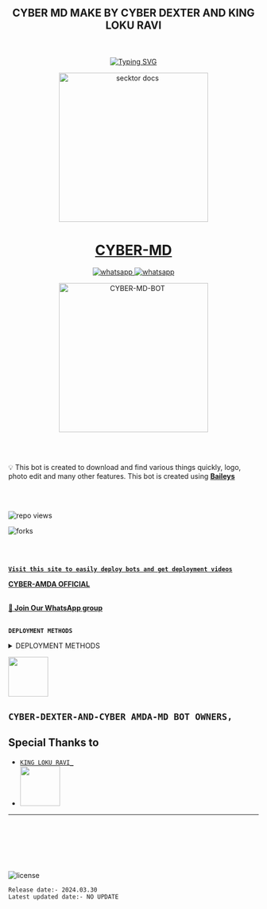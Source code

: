 ## <p align="center"> CYBER MD MAKE BY CYBER DEXTER AND KING LOKU RAVI
<br>

<p align="center"><a href="https://git.io/typing-svg"><img src="https://readme-typing-svg.demolab.com?font=EB+Garamond&weight=800&size=28&duration=4000&pause=1000&random=false&width=435&lines=WELCOME+TO+THE+CYBER-MD;MULTI-DEVICE+WHATSAPP+BOT;DEVELOPED+BY+CYBER+DEXTER+AND+KING+LOKU+RAVI;RELEASED+DATE+30%2F3%2F2024." alt="Typing SVG" /></a>

<P

 
 <p align="center">  
  <a href="https://youtu.be/It-Ak-aSx0c">
    <img alt="secktor docs" height="300" src="https://telegra.ph/file/457fe58703f09b5e7bf95.jpg">
    <h1 align="center">CYBER-MD</h1>
  </a>
</p>  
<p align="center">
  <a aria-label="Join our chats" href="https://chat.whatsapp.com/FCneKWThUwt0OtyJnup8d8" target="_blank">
    <img alt="whatsapp" src="https://img.shields.io/badge/Join Group-25D366?style=for-the-badge&logo=whatsapp&logoColor=white" />
  </a>
<a aria-label="Bot Whatsapp" href="[https://chat.whatsapp.com/FCneKWThUwt0OtyJnup8d8](https://wa.me/94767533889?text=.menu)" target="_blank">
    <img alt="whatsapp" src="https://img.shields.io/badge/Bot%20Whatsapp-25D366?style=for-the-badge&logo=whatsapp&logoColor=white" />
  </a>
  
</p>
 
  <p align="center">  
  <a href="https://telegra.ph/file/9ea59c95fac1e6a63c930.jpg">
    <img alt="CYBER-MD-BOT" height="300" src="https://telegra.ph/file/7f8ac5dd73995644ff818.jpg">
    </a>
</p>  


<br>
<br>

💡 This bot is created to download and find various things quickly, logo, photo edit and many other features. This bot is created using **[Baileys](https://github.com/WhiskeySockets/Baileys)**

<br>
<br>
  

![repo views](https://hits.seeyoufarm.com/api/count/incr/badge.svg?url=https%3A%2F%2Fgithub.com%2Fdarkewing%2FCYBER-MD-BOT&count_bg=%2379C83D&title_bg=%23555555&icon=gitpod.svg&icon_color=%23E7E7E7&title=Views&edge_flat=false)

![forks](https://img.shields.io/github/forks/darkewing/CYBER-MD-BOT?label=Forks&style=social)

<br>
<br>


 **[`Visit this site to easily deploy bots and get deployment videos`](tiktok.com/@_cyber_hr_king)**


**[CYBER-AMDA OFFICIAL](https://www.youtube.com/@cyber_amda)**
<br>
<br>

**[🚀 Join Our WhatsApp group](https://chat.whatsapp.com/FCneKWThUwt0OtyJnup8d8)**
<br>
<br>

**`DEPLOYMENT METHODS`**

 <details close>
<summary> DEPLOYMENT METHODS </summary>
  
## QR SCAN

<a href="https://replit.com/@CYBER-DEXTER-MD/DARK-EWING/"><img src="https://img.shields.io/badge/LOGIN%20WITH-QR%20CODE-black" alt="LOGIN WITH QR CODE" width="250"></a>


## DEPLOY IN HEROKU

 [![Deploy on Heroku](https://www.herokucdn.com/deploy/button.svg)](https://dashboard.heroku.com/new?template=https://github.com/darkewing/CYBER-MD-BOT)
   

   </details>

 <a href="tiktok.com/@_cyber_hr_king/"><img src="https://telegra.ph/file/297c5ebf88e2793b0f256.jpg" width=80 height=80></a>   

## **`CYBER-DEXTER-AND-CYBER AMDA-MD BOT OWNERS,`**


## Special Thanks to
* [`KING LOKU RAVI_`](tiktok.com/@_cyber_hr_king/)
* <a href="https://www.youtube.com/@cyber_amda"><img src="https://telegra.ph/file/297c5ebf88e2793b0f256.jpg" width=80 height=80></a> 
---

<br>
<br>
<br>
<br>
<br>


![license](https://telegra.ph/file/b9d236824c82acca3d9bc.jpg?color=green&label=License&style=plastic)



`Release date:- 2024.03.30`
<br>
`Latest updated date:- NO UPDATE`
